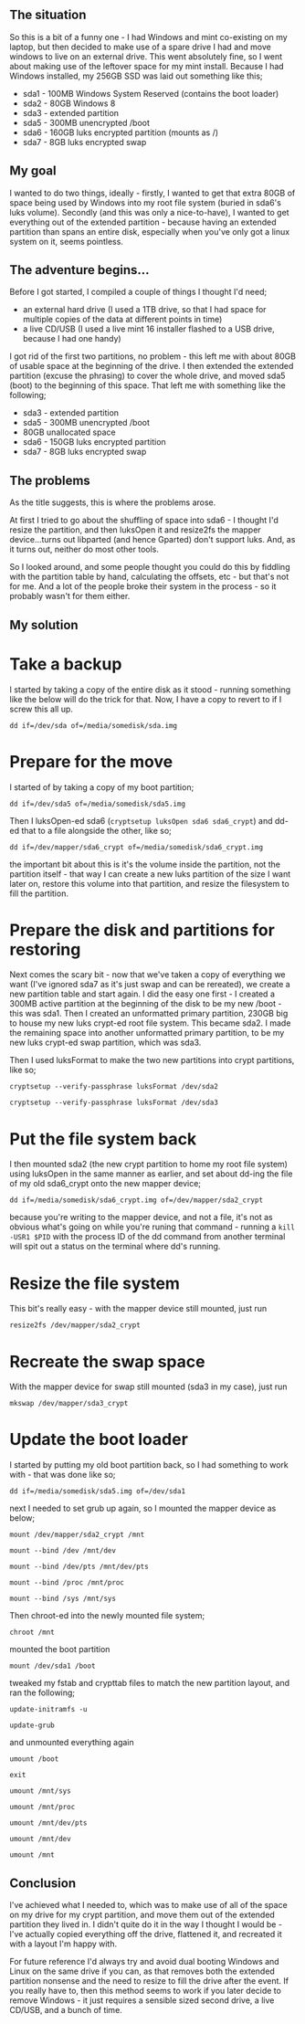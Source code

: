 ## The situation

So this is a bit of a funny one - I had Windows and mint co-existing on my laptop, but then decided to make use of a spare drive I had and move windows to live on an external drive. This went absolutely fine, so I went about making use of the leftover space for my mint install. Because I had Windows installed, my 256GB SSD was laid out something like this;

* sda1 - 100MB Windows System Reserved (contains the boot loader)
* sda2 - 80GB Windows 8
* sda3 - extended partition
* 	sda5 - 300MB unencrypted /boot
* 	sda6 - 160GB luks encrypted partition (mounts as /)
* 	sda7 - 8GB luks encrypted swap

## My goal

I wanted to do two things, ideally - firstly, I wanted to get that extra 80GB of space being used by Windows into my root file system (buried in sda6's luks volume). Secondly (and this was only a nice-to-have), I wanted to get everything out of the extended partition - because having an extended partition than spans an entire disk, especially when you've only got a linux system on it, seems pointless.

## The adventure begins...

Before I got started, I compiled a couple of things I thought I'd need;

* an external hard drive (I used a 1TB drive, so that I had space for multiple copies of the data at different points in time)
* a live CD/USB (I used a live mint 16 installer flashed to a USB drive, because I had one handy)

I got rid of the first two partitions, no problem - this left me with about 80GB of usable space at the beginning of the drive. I then extended the extended partition (excuse the phrasing) to cover the whole drive, and moved sda5 (boot) to the beginning of this space. That left me with something like the following;

* sda3 - extended partition
* 	sda5 - 300MB unencrypted /boot
* 	80GB unallocated space
* 	sda6 - 150GB luks encrypted partition
* 	sda7 - 8GB luks encrypted swap

## The problems

As the title suggests, this is where the problems arose.

At first I tried to go about the shuffling of space into sda6 - I thought I'd resize the partition, and then luksOpen it and resize2fs the mapper device...turns out libparted (and hence Gparted) don't support luks. And, as it turns out, neither do most other tools.

So I looked around, and some people thought you could do this by fiddling with the partition table by hand, calculating the offsets, etc - but that's not for me. And a lot of the people broke their system in the process - so it probably wasn't for them either.

## My solution

# Take a backup

I started by taking a copy of the entire disk as it stood - running something like the below will do the trick for that. Now, I have a copy to revert to if I screw this all up.

`dd if=/dev/sda of=/media/somedisk/sda.img`

# Prepare for the move

I started of by taking a copy of my boot partition;

`dd if=/dev/sda5 of=/media/somedisk/sda5.img`

Then I luksOpen-ed sda6 (`cryptsetup luksOpen sda6 sda6_crypt`) and dd-ed that to a file alongside the other, like so;

`dd if=/dev/mapper/sda6_crypt of=/media/somedisk/sda6_crypt.img`

the important bit about this is it's the volume inside the partition, not the partition itself - that way I can create a new luks partition of the size I want later on, restore this volume into that partition, and resize the filesystem to fill the partition.

# Prepare the disk and partitions for restoring

Next comes the scary bit - now that we've taken a copy of everything we want (I've ignored sda7 as it's just swap and can be rereated), we create a new partition table and start again. I did the easy one first - I created a 300MB active partition at the beginning of the disk to be my new /boot - this was sda1. Then I created an unformatted primary partition, 230GB big to house my new luks crypt-ed root file system. This became sda2. I made the remaining space into another unformatted primary partition, to be my new luks crypt-ed swap partition, which was sda3.

Then I used luksFormat to make the two new partitions into crypt partitions, like so;

`cryptsetup --verify-passphrase luksFormat /dev/sda2`

`cryptsetup --verify-passphrase luksFormat /dev/sda3`

# Put the file system back

I then mounted sda2 (the new crypt partition to home my root file system) using luksOpen in the same manner as earlier, and set about dd-ing the file of my old sda6_crypt onto the new mapper device;

`dd if=/media/somedisk/sda6_crypt.img of=/dev/mapper/sda2_crypt`

because you're writing to the mapper device, and not a file, it's not as obvious what's going on while you're runing that command - running a `kill -USR1 $PID` with the process ID of the dd command from another terminal will spit out a status on the terminal where dd's running.	

# Resize the file system

This bit's really easy - with the mapper device still mounted, just run

`resize2fs /dev/mapper/sda2_crypt`

# Recreate the swap space

With the mapper device for swap still mounted (sda3 in my case), just run

`mkswap /dev/mapper/sda3_crypt`

# Update the boot loader

I started by putting my old boot partition back, so I had something to work with - that was done like so;

`dd if=/media/somedisk/sda5.img of=/dev/sda1`

next I needed to set grub up again, so I mounted the mapper device as below;

`mount /dev/mapper/sda2_crypt /mnt`

`mount --bind /dev /mnt/dev`

`mount --bind /dev/pts /mnt/dev/pts`

`mount --bind /proc /mnt/proc`

`mount --bind /sys /mnt/sys`

Then chroot-ed into the newly mounted file system;

`chroot /mnt`

mounted the boot partition

`mount /dev/sda1 /boot`

tweaked my fstab and crypttab files to match the new partition layout, and ran the following;

`update-initramfs -u`

`update-grub`

and unmounted everything again

`umount /boot`

`exit`

`umount /mnt/sys`

`umount /mnt/proc`

`umount /mnt/dev/pts`

`umount /mnt/dev`

`umount /mnt`

## Conclusion

I've achieved what I needed to, which was to make use of all of the space on my drive for my crypt partition, and move them out of the extended partition they lived in. I didn't quite do it in the way I thought I would be - I've actually copied everything off the drive, flattened it, and recreated it with a layout I'm happy with.

For future reference I'd always try and avoid dual booting Windows and Linux on the same drive if you can, as that removes both the extended partition nonsense and the need to resize to fill the drive after the event. If you really have to, then this method seems to work if you later decide to remove Windows - it just requires a sensible sized second drive, a live CD/USB, and a bunch of time.
